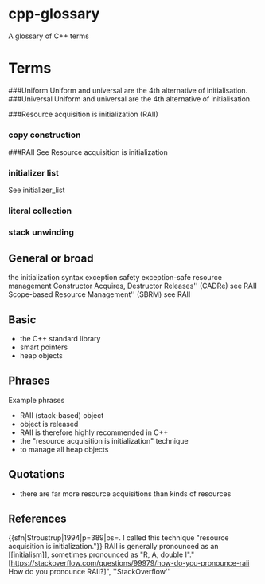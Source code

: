 # cpp-glossary
A glossary of C++ terms
# Terms

###Uniform
Uniform and universal are the 4th alternative of initialisation.
###Universal
Uniform and universal are the 4th alternative of initialisation.

###Resource acquisition is initialization
(RAII)

### copy construction

###RAII
See Resource acquisition is initialization

### initializer list
See initializer_list

###  literal collection

### stack unwinding

## General or broad
the initialization syntax
exception safety
exception-safe resource management
Constructor Acquires, Destructor Releases'' (CADRe) see RAII
Scope-based Resource Management'' (SBRM) see RAII


## Basic
* the C++ standard library
* smart pointers
* heap objects
 
## Phrases
Example phrases
* RAII (stack-based) object
* object is released
* RAII is therefore highly recommended in C++
* the "resource acquisition is initialization" technique
* to manage all heap objects

## Quotations
* there are far more resource acquisitions than kinds of resources

## References
{{sfn|Stroustrup|1994|p=389|ps=. I called this technique "resource acquisition is initialization."}} RAII is generally pronounced as an [[initialism]], sometimes pronounced as "R, A, double I".<ref>"[https://stackoverflow.com/questions/99979/how-do-you-pronounce-raii How do you pronounce RAII?]", ''StackOverflow''</ref>

